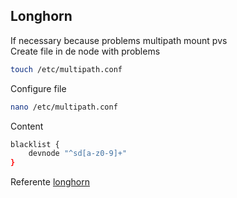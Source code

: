 ## Longhorn


If necessary because problems multipath mount pvs  
Create file in de node with problems
````bash
touch /etc/multipath.conf  
````

Configure file
````bash
nano /etc/multipath.conf  
````

Content
````bash
blacklist {
    devnode "^sd[a-z0-9]+"
}
````

Referente [longhorn](https://longhorn.io/kb/troubleshooting-volume-with-multipath/)